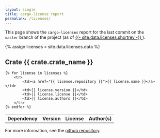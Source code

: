 ```yaml
---
layout: single
title: cargo-license report
permalink: /licenses/
---
```


This page shows the `cargo-licenses` report for the last commit
on the `master` branch of the project (as of
<a href="https://github.com/matthiasbeyer/actions-to-website/commit/{{ site.data.licenses.gitrev }}">
    {{- site.data.licenses.shortrev -}}
</a>).

{% assign licenses = site.data.licenses.data %}

## Crate {{ crate.crate_name }}

<table>
    <tr>
        <th>Dependency</th>
        <th>Version</th>
        <th>License</th>
        <th>Author(s)</th>
    </tr>

    {% for license in licenses %}
        <tr>
            <td><a href="{{ license.repository }}">{{ license.name }}</a></td>
            <td>{{ license.version }}</td>
            <td>{{ license.license }}</td>
            <td>{{ license.authors }}</td>
        </tr>
    {% endfor %}
</table>

For more information, see the
[github repository](https://github.com/matthiasbeyer/actions-to-website).

